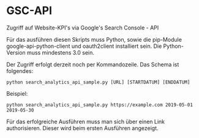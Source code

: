 # GSC-API
Zugriff auf Website-KPI's via Google's Search Console - API

Für das ausführen diesen Skripts muss Python, sowie die pip-Module google-api-python-client und oauth2client installiert sein. Die Python-Version muss mindestens 3.0 sein.

Der Zugriff erfolgt derzeit noch per Kommandozeile. 
Das Schema ist folgendes:                 

	python search_analytics_api_sample.py [URL] [STARTDATUM] [ENDDATUM]
		
Beispiel:                     

	python search_analytics_api_sample.py https://example.com 2019-05-01 2019-05-30

Für das erfolgreiche Ausführen muss man sich über einen Link authorisieren. Dieser wird beim ersten Ausführen angezeigt.
